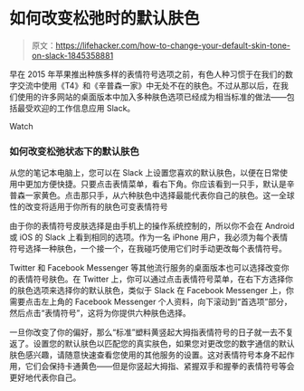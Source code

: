 # 如何改变松弛时的默认肤色

> 原文：<https://lifehacker.com/how-to-change-your-default-skin-tone-on-slack-1845358881>

早在 2015 年苹果推出种族多样的表情符号选项之前，有色人种习惯于在我们的数字交流中使用《T4》和《辛普森一家》中无处不在的肤色。不过从那以后，在我们使用的许多网站的桌面版本中加入多种肤色选项已经成为相当标准的做法——包括最受欢迎的工作信息应用 Slack。

Watch

### 如何改变松弛状态下的默认肤色

从您的笔记本电脑上，您可以在 Slack 上设置您喜欢的默认肤色，以便在日常使用中更加方便快捷。只要点击表情菜单，看右下角。你应该看到一只手，默认是辛普森一家黄色。点击那只手，从六种肤色中选择最能代表你自己的肤色。这一全球性的改变将适用于你所有的肤色可变表情符号

由于你的表情符号皮肤选择是由手机上的操作系统控制的，所以你不会在 Android 或 iOS 的 Slack 上看到相同的选项。作为一名 iPhone 用户，我必须为每个表情符号选择一种肤色，一个接一个，在我碰巧使用它们时手动更改每个表情符号。

Twitter 和 Facebook Messenger 等其他流行服务的桌面版本也可以选择改变你的表情符号肤色。在 Twitter 上，你可以通过点击表情符号菜单，在右下方选择你的肤色选项来选择你的默认肤色，类似于 Slack 在 Facebook Messenger 上，你需要点击左上角的 Facebook Messenger 个人资料，向下滚动到“首选项”部分，然后点击“表情符号”，这将为你提供六种肤色选择。

一旦你改变了你的偏好，那么“标准”塑料黄竖起大拇指表情符号的日子就一去不复返了。设置您的默认肤色以匹配您的真实肤色，如果您对更改您的数字通信的默认肤色感兴趣，请随意快速查看您使用的其他服务的设置。这对表情符号本身不起作用，它们会保持卡通黄色——但是你竖起大拇指、紧握双手和握拳的表情符号等会更好地代表你自己。